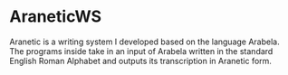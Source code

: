 # AraneticWS
Aranetic is a writing system I developed based on the language Arabela. The programs inside take in an input of Arabela written in the standard English Roman Alphabet and outputs its transcription in Aranetic form.
